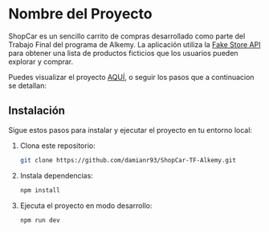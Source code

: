 # Nombre del Proyecto

ShopCar es un sencillo carrito de compras desarrollado como parte del Trabajo Final del programa de Alkemy. La aplicación utiliza la [Fake Store API](https://fakestoreapi.com/docs) para obtener una lista de productos ficticios que los usuarios pueden explorar y comprar.

Puedes visualizar el proyecto [AQUÍ](https://shopcar-tf-alkemy.netlify.app/), o seguir los pasos que a continuacion se detallan:

## Instalación

Sigue estos pasos para instalar y ejecutar el proyecto en tu entorno local:

1. Clona este repositorio:

   ```bash
   git clone https://github.com/damianr93/ShopCar-TF-Alkemy.git


2. Instala dependencias:

    ```bash
    npm install

3. Ejecuta el proyecto en modo desarrollo:

    ```bash
    npm run dev
